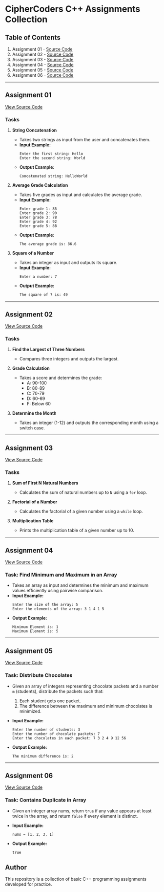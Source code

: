 # CipherCoders C++ Assignments Collection

## Table of Contents
1. Assignment 01 - [Source Code](https://github.com/MrityunjayMaharana/CipherCoders_Updates/blob/main/assignment_01.cpp)
2. Assignment 02 - [Source Code](https://github.com/MrityunjayMaharana/CipherCoders_Updates/blob/main/assignment_02.cpp)
3. Assignment 03 - [Source Code](https://github.com/MrityunjayMaharana/CipherCoders_Updates/blob/main/assignment_03.cpp)
4. Assignment 04 - [Source Code](https://github.com/MrityunjayMaharana/CipherCoders_Updates/blob/main/assignment_04.cpp)
5. Assignment 05 - [Source Code](https://github.com/MrityunjayMaharana/CipherCoders_Updates/blob/main/assignment_05.cpp)
6. Assignment 06 - [Source Code](https://github.com/MrityunjayMaharana/CipherCoders_Updates/blob/main/assignment_06.cpp)

---

## Assignment 01

[View Source Code](https://github.com/MrityunjayMaharana/CipherCoders_Updates/blob/main/assignment_01.cpp)

### Tasks
1. **String Concatenation**
   - Takes two strings as input from the user and concatenates them.
   - **Input Example:**
     ```
     Enter the first string: Hello
     Enter the second string: World
     ```
   - **Output Example:**
     ```
     Concatenated string: HelloWorld
     ```

2. **Average Grade Calculation**
   - Takes five grades as input and calculates the average grade.
   - **Input Example:**
     ```
     Enter grade 1: 85
     Enter grade 2: 90
     Enter grade 3: 78
     Enter grade 4: 92
     Enter grade 5: 88
     ```
   - **Output Example:**
     ```
     The average grade is: 86.6
     ```

3. **Square of a Number**
   - Takes an integer as input and outputs its square.
   - **Input Example:**
     ```
     Enter a number: 7
     ```
   - **Output Example:**
     ```
     The square of 7 is: 49
     ```

---

## Assignment 02

[View Source Code](https://github.com/MrityunjayMaharana/CipherCoders_Updates/blob/main/assignment_02.cpp)

### Tasks
1. **Find the Largest of Three Numbers**
   - Compares three integers and outputs the largest.

2. **Grade Calculation**
   - Takes a score and determines the grade:
     - A: 90-100
     - B: 80-89
     - C: 70-79
     - D: 60-69
     - F: Below 60

3. **Determine the Month**
   - Takes an integer (1-12) and outputs the corresponding month using a switch case.

---

## Assignment 03

[View Source Code](https://github.com/MrityunjayMaharana/CipherCoders_Updates/blob/main/assignment_03.cpp)

### Tasks
1. **Sum of First N Natural Numbers**
   - Calculates the sum of natural numbers up to `N` using a `for` loop.

2. **Factorial of a Number**
   - Calculates the factorial of a given number using a `while` loop.

3. **Multiplication Table**
   - Prints the multiplication table of a given number up to 10.

---

## Assignment 04

[View Source Code](https://github.com/MrityunjayMaharana/CipherCoders_Updates/blob/main/assignment_04.cpp)

### Task: Find Minimum and Maximum in an Array
- Takes an array as input and determines the minimum and maximum values efficiently using pairwise comparison.
- **Input Example:**
  ```
  Enter the size of the array: 5
  Enter the elements of the array: 3 1 4 1 5
  ```
- **Output Example:**
  ```
  Minimum Element is: 1
  Maximum Element is: 5
  ```

---

## Assignment 05

[View Source Code](https://github.com/MrityunjayMaharana/CipherCoders_Updates/blob/main/assignment_05.cpp)

### Task: Distribute Chocolates
- Given an array of integers representing chocolate packets and a number `m` (students), distribute the packets such that:
  1. Each student gets one packet.
  2. The difference between the maximum and minimum chocolates is minimized.

- **Input Example:**
  ```
  Enter the number of students: 3
  Enter the number of chocolate packets: 7
  Enter the chocolates in each packet: 7 3 2 4 9 12 56
  ```
- **Output Example:**
  ```
  The minimum difference is: 2
  ```

---

## Assignment 06

[View Source Code](https://github.com/MrityunjayMaharana/CipherCoders_Updates/blob/main/assignment_06.cpp)

### Task: Contains Duplicate in Array
- Given an integer array nums, return `true` if any value appears at least twice in the array, and return `false` if every element is distinct.

- **Input Example:**
  ```
  nums = [1, 2, 3, 1]
  ```
- **Output Example:**
  ```
  true
  ```

## Author
This repository is a collection of basic C++ programming assignments developed for practice.

